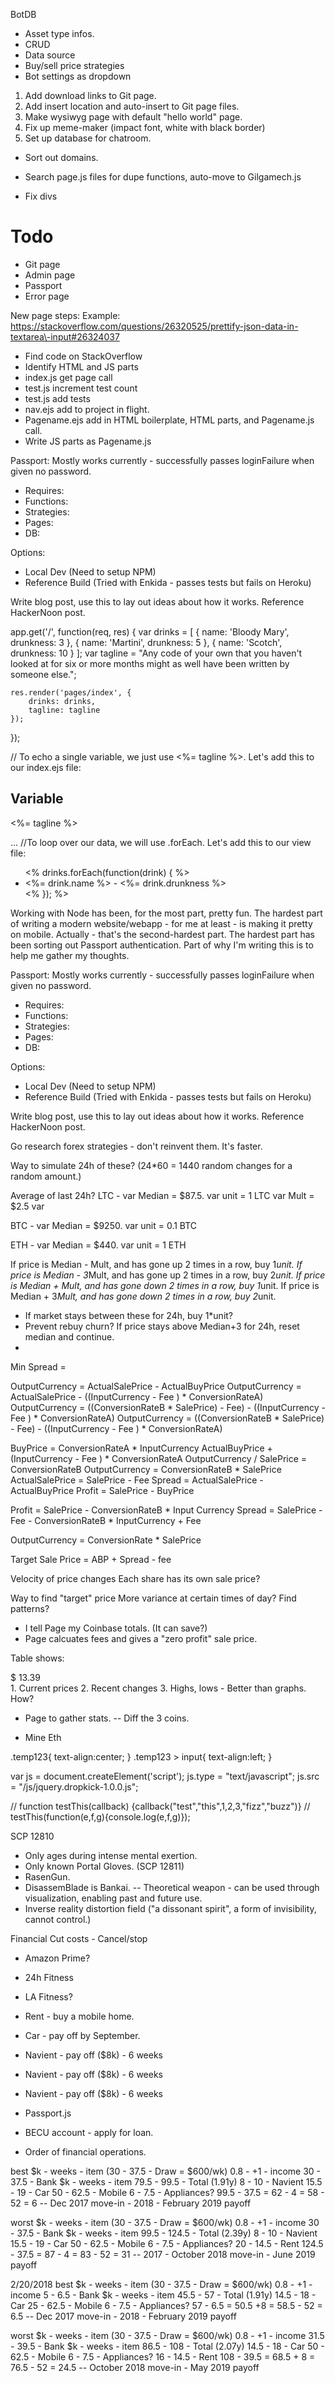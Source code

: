 BotDB
- Asset type infos.
- CRUD
- Data source
- Buy/sell price strategies
- Bot settings as dropdown

1. Add download links to Git page.
2. Add insert location and auto-insert to Git page files. 
3. Make wysiwyg page with default "hello world" page. 
4. Fix up meme-maker (impact font, white with black border)
5. Set up database for chatroom.
- Sort out domains.

- Search page.js files for dupe functions, auto-move to Gilgamech.js
- Fix divs

# Todo
- Git page
- Admin page
- Passport
- Error page

New page steps:
Example: 
https://stackoverflow.com/questions/26320525/prettify-json-data-in-textarea\-input#26324037
- Find code on StackOverflow
- Identify HTML and JS parts
- index.js get page call
- test.js increment test count
- test.js add tests
- nav.ejs add to project in flight.
- Pagename.ejs add in HTML boilerplate, HTML parts, and Pagename.js call.
- Write JS parts as Pagename.js


Passport:
Mostly works currently - successfully passes loginFailure when given no password. 
- Requires:
- Functions:
- Strategies:
- Pages: 
- DB: 

Options: 
- Local Dev (Need to setup NPM)
- Reference Build (Tried with Enkida - passes tests but fails on Heroku)

Write blog post, use this to lay out ideas about how it works. Reference HackerNoon post. 


app.get('/', function(req, res) {
    var drinks = [
        { name: 'Bloody Mary', drunkness: 3 },
        { name: 'Martini', drunkness: 5 },
        { name: 'Scotch', drunkness: 10 }
    ];
    var tagline = "Any code of your own that you haven't looked at for six or more months might as well have been written by someone else.";

    res.render('pages/index', {
        drinks: drinks,
        tagline: tagline
    });
});

// To echo a single variable, we just use <%= tagline %>. Let's add this to our index.ejs file:
<h2>Variable</h2>
<p><%= tagline %></p>
...
//To loop over our data, we will use .forEach. Let's add this to our view file:
<ul>
    <% drinks.forEach(function(drink) { %>
        <li><%= drink.name %> - <%= drink.drunkness %></li>
    <% }); %>
</ul>

Working with Node has been, for the most part, pretty fun. The hardest part of writing a modern website/webapp - for me at least - is making it pretty on mobile. Actually - that's the second-hardest part. The hardest part has been sorting out Passport authentication. Part of why I'm writing this is to help me gather my thoughts. 


Passport:
Mostly works currently - successfully passes loginFailure when given no password. 
- Requires:
- Functions:
- Strategies:
- Pages: 
- DB: 

Options: 
- Local Dev (Need to setup NPM)
- Reference Build (Tried with Enkida - passes tests but fails on Heroku)

Write blog post, use this to lay out ideas about how it works. Reference HackerNoon post. 


Go research forex strategies - don't reinvent them. It's faster.

Way to simulate 24h of these? (24*60 = 1440 random changes for a random amount.)

Average of last 24h? 
LTC - 
var Median = $87.5.
var unit = 1 LTC
var Mult = $2.5
var 

BTC - 
var Median = $9250.
var unit = 0.1 BTC

ETH - 
var Median = $440.
var unit = 1 ETH

If price is Median - Mult, and has gone up 2 times in a row, buy 1*unit. 
If price is Median - 3*Mult, and has gone up 2 times in a row, buy 2*unit. 
If price is Median + Mult, and has gone down 2 times in a row, buy 1*unit. 
If price is Median + 3*Mult, and has gone down 2 times in a row, buy 2*unit. 
- If market stays between these for 24h, buy 1*unit?
- Prevent rebuy churn? If price stays above Median+3 for 24h, reset median and continue. 
- 


Min Spread = 

OutputCurrency = ActualSalePrice - ActualBuyPrice
OutputCurrency = ActualSalePrice - ((InputCurrency - Fee )  * ConversionRateA)
OutputCurrency = ((ConversionRateB * SalePrice) - Fee) - ((InputCurrency - Fee )  * ConversionRateA)
OutputCurrency = ((ConversionRateB * SalePrice) - Fee) - ((InputCurrency - Fee )  * ConversionRateA)

BuyPrice = ConversionRateA * InputCurrency
ActualBuyPrice + (InputCurrency - Fee )  * ConversionRateA
OutputCurrency / SalePrice = ConversionRateB
OutputCurrency = ConversionRateB * SalePrice
ActualSalePrice = SalePrice - Fee
Spread = ActualSalePrice - ActualBuyPrice
Profit =  SalePrice - BuyPrice

Profit =  SalePrice - ConversionRateB * Input Currency
Spread = SalePrice - Fee - ConversionRateB * InputCurrency + Fee

OutputCurrency = ConversionRate * SalePrice

Target Sale Price = ABP + Spread - fee

Velocity of price changes
Each share has its own sale price? 


Way to find "target" price
More variance at certain times of day? Find patterns?

- I tell Page my Coinbase totals. (It can save?)
- Page calcuates fees and gives a "zero profit" sale price. 

Table shows: 
<div class="calculator-value ng-binding">$ 13.39</div>
1. Current prices
2. Recent changes
3. Highs, lows
- Better than graphs. How? 

- Page to gather stats.
-- Diff the 3 coins.

- Mine Eth


.temp123{
  text-align:center;
}
.temp123 > input{
  text-align:left;
}


var js = document.createElement('script');
js.type = "text/javascript";
js.src = "/js/jquery.dropkick-1.0.0.js";

// function testThis(callback) {callback("test","this",1,2,3,"fizz","buzz")}
// testThis(function(e,f,g){console.log(e,f,g)});


SCP 12810
- Only ages during intense mental exertion. 
- Only known Portal Gloves. (SCP 12811)
- RasenGun.
- DisassemBlade is Bankai.
-- Theoretical weapon - can be used through visualization, enabling past and future use. 
- Inverse reality distortion field ("a dissonant spirit", a form of invisibility, cannot control.)


Financial
Cut costs - Cancel/stop
- Amazon Prime? 
- 24h Fitness
- LA Fitness?
- Rent - buy a mobile home.
- Car - pay off by September.
- Navient - pay off ($8k) - 6 weeks
- Navient - pay off ($8k) - 6 weeks
- Navient - pay off ($8k) - 6 weeks

- Passport.js
- BECU account - apply for loan.
- Order of financial operations.

best
$k - weeks - item
(30 - 37.5 - Draw = $600/wk)
0.8 - +1 - income
30 - 37.5 - Bank
$k - weeks - item
79.5 - 99.5 - Total (1.91y)
8 - 10 - Navient
15.5 - 19 - Car
50 - 62.5 - Mobile
6 - 7.5 - Appliances?
99.5 - 37.5 = 62 - 4 = 58 - 52 = 6
-- Dec 2017 move-in - 2018 - February 2019 payoff

worst
$k - weeks - item
(30 - 37.5 - Draw = $600/wk)
0.8 - +1 - income
30 - 37.5 - Bank
$k - weeks - item
99.5 - 124.5 - Total (2.39y)
8 - 10 - Navient
15.5 - 19 - Car
50 - 62.5 - Mobile
6 - 7.5 - Appliances?
20  - 14.5 - Rent
124.5 - 37.5 = 87 - 4 = 83 - 52 = 31
-- 2017 - October 2018 move-in - June 2019 payoff


2/20/2018
best
$k - weeks - item
(30 - 37.5 - Draw = $600/wk)
0.8 - +1 - income
5 - 6.5 - Bank
$k - weeks - item
45.5 - 57 - Total (1.91y)
14.5 - 18 - Car
25 - 62.5 - Mobile
6 - 7.5 - Appliances?
57 - 6.5 = 50.5 +8 = 58.5 - 52 = 6.5
-- Dec 2017 move-in - 2018 - February 2019 payoff

worst
$k - weeks - item
(30 - 37.5 - Draw = $600/wk)
0.8 - +1 - income
31.5 - 39.5 - Bank
$k - weeks - item
86.5 - 108 - Total (2.07y)
14.5 - 18 - Car
50 - 62.5 - Mobile
6 - 7.5 - Appliances?
16  - 14.5 - Rent
108 - 39.5 = 68.5 + 8 = 76.5 - 52 = 24.5
-- October 2018 move-in - May 2019 payoff



















